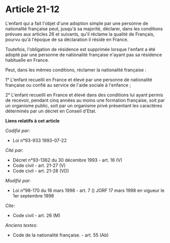 # Article 21-12

L'enfant qui a fait l'objet d'une adoption simple par une personne de nationalité française peut, jusqu'à sa majorité,
déclarer, dans les conditions prévues aux articles 26 et suivants, qu'il réclame la qualité de Français, pourvu qu'à l'époque
de sa déclaration il réside en France.

Toutefois, l'obligation de résidence est supprimée lorsque l'enfant a été adopté par une personne de nationalité française
n'ayant pas sa résidence habituelle en France.

Peut, dans les mêmes conditions, réclamer la nationalité française :

1° L'enfant recueilli en France et élevé par une personne de nationalité française ou confié au service de l'aide sociale à
l'enfance ;

2° L'enfant recueilli en France et élevé dans des conditions lui ayant permis de recevoir, pendant cinq années au moins une
formation française, soit par un organisme public, soit par un organisme privé présentant les caractères déterminés par un
décret en Conseil d'Etat.

**Liens relatifs à cet article**

_Codifié par_:

  - Loi n°93-933 1993-07-22

_Cité par_:

  - Décret n°93-1362 du 30 décembre 1993 - art. 16 (V)
  - Code civil - art. 21-27 (V)
  - Code civil - art. 21-28 (VD)

_Modifié par_:

  - Loi n°98-170 du 16 mars 1998 - art. 7 () JORF 17 mars 1998 en vigueur le 1er septembre 1998

_Cite_:

  - Code civil - art. 26 (M)

_Anciens textes_:

  - Code de la nationalité française. - art. 55 (Ab)

